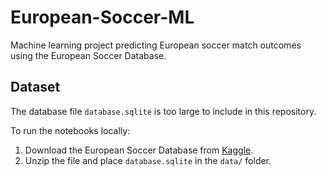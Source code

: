 # European-Soccer-ML
Machine learning project predicting European soccer match outcomes using the European Soccer Database.

## Dataset

The database file `database.sqlite` is too large to include in this repository.  

To run the notebooks locally:

1. Download the European Soccer Database from [Kaggle](https://www.kaggle.com/datasets/hugomathien/soccer).  
2. Unzip the file and place `database.sqlite` in the `data/` folder.
